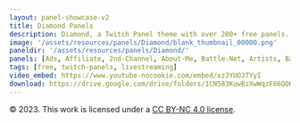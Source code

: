 ```yaml
---
layout: panel-showcase-v2 
title: Diamond Panels 
description: Diamond, a Twitch Panel theme with over 200+ free panels. 
image: '/assets/resources/panels/Diamond/blank_thumbnail_00000.png'
paneldir: '/assets/resources/panels/Diamond/'
panels: [Ads, Affiliate, 2nd-Channel, About-Me, Battle-Net, Artists, Background, ArtStation, Birthday, BTTV, Calendar, Blog, Charity, Chat-Rules, Clips, Channel-Points, Emotes, Fanmail, Donate, Editor, Friends, Games, Gear, FAQ, Hardware, Hive, Hall-of-Fame, Hall-of-Shame, Ko-Fi, Languages, Leaderboard, Links, Music, Mastadon, Merch, Mods, New-Channel, P.O, Partners, My-Shop, Sponsorships, Subscribe, Support, TikTok, Perks, Playlist, Pronouns, Rules]
tags: [free, twitch-panels, livestreaming]
video_embed: https://www.youtube-nocookie.com/embed/xzJYUO3TYyI
download: https://drive.google.com/drive/folders/1CN583KuwBzXwWqzF86QOKHtgJ_xX9Mua?usp=share_link
---
```


© 2023. This work is licensed under a [CC BY-NC 4.0 license](https://creativecommons.org/licenses/by-nc/4.0/).